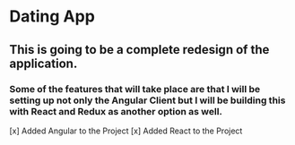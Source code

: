 # Dating App

## This is going to be a complete redesign of the application.

### Some of the features that will take place are that I will be setting up not only the Angular Client but I will be building this with React and Redux as another option as well.

[x] Added Angular to the Project
[x] Added React to the Project
